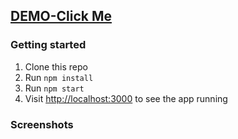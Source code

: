 ## [DEMO-Click Me](https://pagination-app-sertacgltkn.netlify.app)

### Getting started

1. Clone this repo
2. Run `npm install`
3. Run `npm start`
4. Visit [http://localhost:3000](http://localhost:3000) to see the app running


### Screenshots


